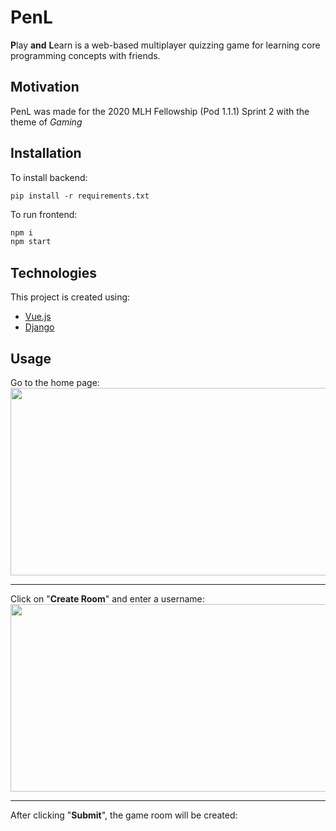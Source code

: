 # PenL
**P**lay **and** **L**earn is a web-based multiplayer quizzing game for learning core programming concepts with friends.

## Motivation
PenL was made for the 2020 MLH Fellowship (Pod 1.1.1) Sprint 2 with the theme of *Gaming*

## Installation
To install backend:
```
pip install -r requirements.txt
```

To run frontend:
```bash
npm i
npm start
```
## Technologies
This project is created using:
* [Vue.js](https://vuejs.org/)
* [Django](https://www.djangoproject.com/)

## Usage
Go to the home page: <br />
<img src="https://cdn.discordapp.com/attachments/391873863107215365/770918603553636362/unknown.png" width="600" height="300" />

---
Click on "**Create Room**" and enter a username: <br />
<img src="https://cdn.discordapp.com/attachments/391873863107215365/770921818605092884/unknown.png" width="600" height="300" />

---
After clicking "**Submit**", the game room will be created:
